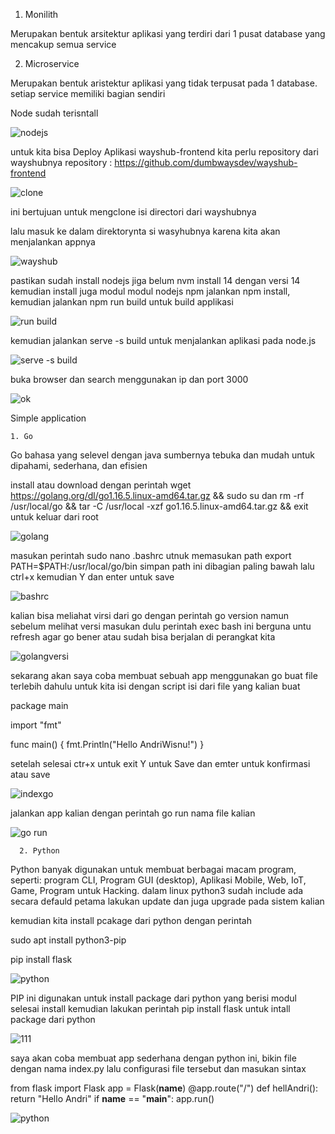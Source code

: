 1. Monilith

  Merupakan bentuk arsitektur aplikasi yang terdiri dari 1 pusat database yang mencakup semua service

2. Microservice

  Merupakan bentuk aristektur aplikasi yang tidak terpusat pada 1 database. setiap service memiliki bagian sendiri

Node sudah terisntall 

![nodejs](https://github.com/andriwisnu234/Devops_Dumbwasy_Andri_Wisnu/assets/135598387/fce3374f-b4a5-4bd8-bba7-491223d722ea)

untuk kita bisa Deploy Aplikasi wayshub-frontend kita perlu repository dari wayshubnya
repository : https://github.com/dumbwaysdev/wayshub-frontend

![clone](https://github.com/andriwisnu234/Devops_Dumbwasy_Andri_Wisnu/assets/135598387/8d437e4b-ac05-46a8-a050-6aeb884cc37c)

ini bertujuan untuk mengclone isi directori dari wayshubnya

lalu masuk ke dalam direktorynta si wasyhubnya karena kita akan menjalankan appnya

![wayshub](https://github.com/andriwisnu234/Devops_Dumbwasy_Andri_Wisnu/assets/135598387/5e24b366-c1c6-4453-95f7-f6d7ce8aa69d)

pastikan sudah install nodejs jiga belum nvm install 14 dengan versi 14 kemudian install juga modul modul nodejs npm jalankan npm install, kemudian jalankan npm run build untuk build applikasi 

![run build](https://github.com/andriwisnu234/Devops_Dumbwasy_Andri_Wisnu/assets/135598387/711bd35f-2c80-48eb-a9bb-e3b1bfc105e4)

kemudian jalankan serve -s build untuk menjalankan aplikasi pada node.js

![serve -s build](https://github.com/andriwisnu234/Devops_Dumbwasy_Andri_Wisnu/assets/135598387/28e60963-bf51-4d9f-a922-9d604b94153f)

buka browser dan search menggunakan ip dan port 3000 

![ok](https://github.com/andriwisnu234/Devops_Dumbwasy_Andri_Wisnu/assets/135598387/8aa87175-a75e-4f7f-9afc-a4d7038f443b)


Simple application

    1. Go

  Go bahasa yang selevel dengan java sumbernya tebuka dan mudah untuk dipahami, sederhana, dan efisien
  
  install atau download dengan perintah wget https://golang.org/dl/go1.16.5.linux-amd64.tar.gz && sudo su dan rm -rf /usr/local/go && tar -C /usr/local -xzf go1.16.5.linux-amd64.tar.gz && exit untuk keluar dari root
  
  ![golang](https://github.com/andriwisnu234/Devops_Dumbwasy_Andri_Wisnu/assets/135598387/84ce5122-b6b7-4da8-905e-9d99379355d3)

masukan perintah sudo nano .bashrc utnuk memasukan path export PATH=$PATH:/usr/local/go/bin simpan path ini dibagian paling bawah lalu ctrl+x kemudian Y dan enter untuk save

![bashrc](https://github.com/andriwisnu234/Devops_Dumbwasy_Andri_Wisnu/assets/135598387/362cf296-907f-4c3f-acac-92f38de8061f)

kalian bisa meliahat virsi dari go dengan perintah go version namun sebelum melihat versi masukan dulu perintah exec bash ini berguna untu refresh agar go bener atau sudah bisa berjalan di perangkat kita

![golangversi](https://github.com/andriwisnu234/Devops_Dumbwasy_Andri_Wisnu/assets/135598387/5acb9beb-f504-4e6b-bfd2-65dc07d88151)

sekarang akan saya coba membuat sebuah app menggunakan go buat file terlebih dahulu untuk kita isi dengan script
isi dari file yang kalian buat

package main

import "fmt"

func main() {
    fmt.Println("Hello AndriWisnu!")
}

setelah selesai ctr+x untuk exit Y untuk Save dan emter untuk konfirmasi atau save

![indexgo](https://github.com/andriwisnu234/Devops_Dumbwasy_Andri_Wisnu/assets/135598387/884c7bcf-ea0d-40b9-ab5e-648df7338b3c)

jalankan app kalian dengan perintah go run nama file kalian

![go run](https://github.com/andriwisnu234/Devops_Dumbwasy_Andri_Wisnu/assets/135598387/6a60ff4a-8f78-4b50-bbf7-b4412db28149)


      2. Python

Python banyak digunakan untuk membuat berbagai macam program, seperti: program CLI, Program GUI (desktop), Aplikasi Mobile, Web, IoT, Game, Program untuk Hacking. dalam linux python3 sudah include ada secara defauld petama lakukan update dan juga upgrade pada sistem kalian

kemudian kita install pcakage dari python dengan perintah 

sudo apt install python3-pip

pip install flask

![python](https://github.com/andriwisnu234/Devops_Dumbwasy_Andri_Wisnu/assets/135598387/3e9bef2a-ccda-445c-b460-1ee15eac11a3)

PIP ini digunakan untuk install package dari python yang berisi modul selesai install kemudian lakukan perintah pip install flask untuk intall package dari python

![111](https://github.com/andriwisnu234/Devops_Dumbwasy_Andri_Wisnu/assets/135598387/b0262f90-ccf3-4313-bf89-3069d62fffa1)


saya akan coba membuat app sederhana dengan python ini, bikin file dengan nama index.py lalu configurasi file tersebut dan masukan sintax

from flask import Flask
app = Flask(__name__)
@app.route("/")
def hellAndri():
    return "Hello Andri"
if __name__ == "__main__":
    app.run()

  ![python](https://github.com/andriwisnu234/Devops_Dumbwasy_Andri_Wisnu/assets/135598387/8a5e0565-0a64-4a54-a7b6-c1f43ee81f38)


    
    
